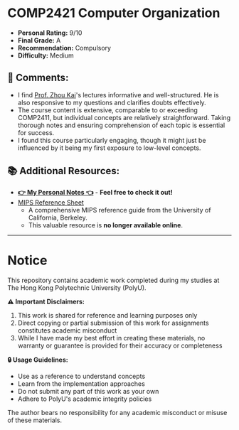 # COMP2421 Computer Organization

- **Personal Rating:** 9/10
- **Final Grade:** A
- **Recommendation:** Compulsory
- **Difficulty:** Medium
  
## 💭 Comments:
- I find [Prof. Zhou Kai](https://www4.comp.polyu.edu.hk/~kaizhou/)'s lectures informative and well-structured. He is also responsive to my questions and clarifies doubts effectively.
- The course content is extensive, comparable to or exceeding COMP2411, but individual concepts are relatively straightforward. Taking thorough notes and ensuring comprehension of each topic is essential for success.
- I found this course particularly engaging, though it might just be influenced by it being my first exposure to low-level concepts.

## 📚 Additional Resources:
- [**👉 My Personal Notes 👈**](https://wangyq.notion.site/comp2421-computer-organization) - **Feel free to check it out!** 
- [MIPS Reference Sheet](https://github.com/user-attachments/files/18357329/ucb-mips-reference-sheet.pdf)
  - A comprehensive MIPS reference guide from the University of California, Berkeley.
  - This valuable resource is **no longer available online**.

---

# Notice

This repository contains academic work completed during my studies at The Hong Kong Polytechnic University (PolyU). 

**⚠️ Important Disclaimers:**
1. This work is shared for reference and learning purposes only
2. Direct copying or partial submission of this work for assignments constitutes academic misconduct
3. While I have made my best effort in creating these materials, no warranty or guarantee is provided for their accuracy or completeness

**🔒 Usage Guidelines:**
- Use as a reference to understand concepts
- Learn from the implementation approaches
- Do not submit any part of this work as your own
- Adhere to PolyU's academic integrity policies

The author bears no responsibility for any academic misconduct or misuse of these materials.
